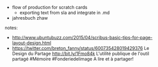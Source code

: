 - flow of production for scratch cards
  - exporting text from sla and integrate in .md
- jahresbuch zhaw

notes:
- http://www.ubuntubuzz.com/2015/04/scribus-basic-tips-for-page-layout-design.html
- https://twitter.com/breton_fanny/status/600735428019429376 Le Design du Partage http://bit.ly/1Fmo84k  L'utilité publique de l'outil partagé #Mémoire #Fonderiedelimage A lire et à partager!
